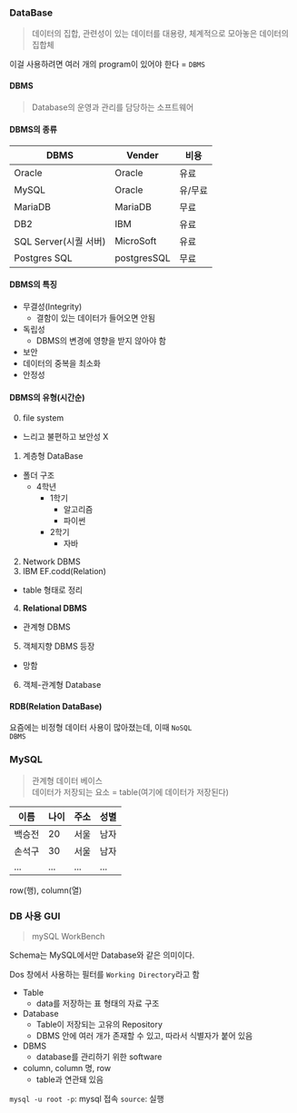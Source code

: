 ### DataBase
> 데이터의 집합, 관련성이 있는 데이터를 대용량, 체계적으로 모아놓은 데이터의 집합체

이걸 사용하려면 여러 개의 program이 있어야 한다 = <code>DBMS</code>

#### DBMS
> Database의 운영과 관리를 담당하는 소프트웨어 

#### DBMS의 종류
|DBMS|Vender|비용|
|------|---|---|
|Oracle|Oracle|유료|
|MySQL|Oracle|유/무료|
|MariaDB|MariaDB|무료|
|DB2|IBM|유료|
|SQL Server(시퀄 서버)|MicroSoft|유료|
|Postgres SQL|postgresSQL|무료|

#### DBMS의 특징
- 무결성(Integrity)
  - 결함이 있는 데이터가 들어오면 안됨
- 독립성
  - DBMS의 변경에 영향을 받지 않아야 함
- 보안
- 데이터의 중복을 최소화
- 안정성

#### DBMS의 유형(시간순)
0. file system
  - 느리고 불편하고 보안성 X
1. 계층형 DataBase
  - 폴더 구조
    - 4학년
      - 1학기
        - 알고리즘
        - 파이썬
      - 2학기
        - 자바
2. Network DBMS
3. IBM EF.codd(Relation)
  - table 형태로 정리
4. **Relational DBMS**
  - 관계형 DBMS
5. 객체지향 DBMS 등장
  - 망함
6. 객체-관계형 Database

#### RDB(Relation DataBase)
요즘에는 비정형 데이터 사용이 많아졌는데, 이때 <code>NoSQL DBMS</code>

### MySQL
> 관계형 데이터 베이스<br>
> 데이터가 저장되는 요소 = table(여기에 데이터가 저장된다)

|이름|나이|주소|성별|
|------|---|---|---|
|백승전|20|서울|남자|
|손석구|30|서울|남자|
|...|...|...|...|

row(행), column(열)

### DB 사용 GUI
> mySQL WorkBench

Schema는 MySQL에서만 Database와 같은 의미이다.

Dos 창에서 사용하는 필터를 <code>Working Directory</code>라고 함

- Table
  - data를 저장하는 표 형태의 자료 구조
- Database
  - Table이 저장되는 고유의 Repository
  - DBMS 안에 여러 개가 존재할 수 있고, 따라서 식별자가 붙어 있음
- DBMS
  - database를 관리하기 위한 software
- column, column 명, row
  - table과 연관돼 있음

<code>mysql -u root -p</code>: mysql 접속
<code>source</code>: 실행

